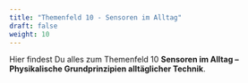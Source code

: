 ```yaml
---
title: "Themenfeld 10 - Sensoren im Alltag"
draft: false
weight: 10
---
```


Hier findest Du alles zum Themenfeld 10 **Sensoren im Alltag – Physikalische Grundprinzipien alltäglicher Technik**.